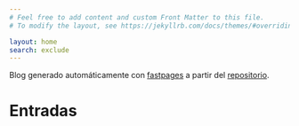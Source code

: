 ```yaml
---
# Feel free to add content and custom Front Matter to this file.
# To modify the layout, see https://jekyllrb.com/docs/themes/#overriding-theme-defaults

layout: home
search: exclude
---
```


Blog generado automáticamente con [fastpages](https://github.com/fastai/fastpages)
a partir del [repositorio](https://github.com/sebastiandres/blog).

# Entradas